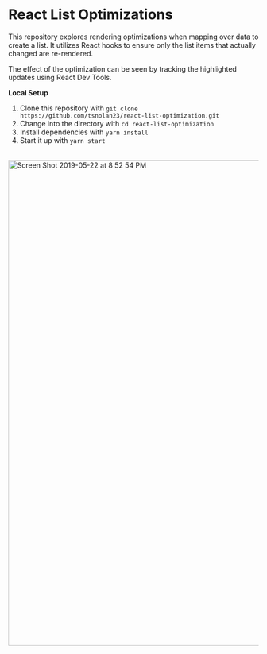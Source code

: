 # React List Optimizations

This repository explores rendering optimizations when mapping over data to create a list. It utilizes React hooks to ensure only the list items that actually changed are re-rendered.

The effect of the optimization can be seen by tracking the highlighted updates using React Dev Tools.

**Local Setup**

1. Clone this repository with `git clone https://github.com/tsnolan23/react-list-optimization.git`
1. Change into the directory with `cd react-list-optimization`
1. Install dependencies with `yarn install`
1. Start it up with `yarn start`

<br/>

<img width="978" alt="Screen Shot 2019-05-22 at 8 52 54 PM" src="https://user-images.githubusercontent.com/12575994/58220334-193f4a80-7cd4-11e9-8758-a385bd43f218.png">
